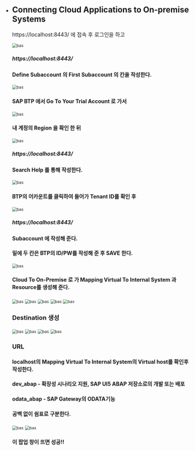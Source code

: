 * ## Connecting Cloud Applications to On-premise Systems

  https://localhost:8443/ 에 접속 후 로그인을 하고

  <img src="img/bas29.png" alt="bas" style="zoom:75%;" />

  ##### https://localhost:8443/ 

  #### Define Subaccount 의 First Subaccount 의 칸을 작성한다.

  <img src="img/bas27.png" alt="bas" style="zoom:75%;" />

  #### SAP BTP 에서 Go To Your Trial Account 로 가서 

  <img src="img/bas28.png" alt="bas" style="zoom:75%;" />

  #### 내 계정의 Region 을 확인 한 뒤

  <img src="img/bas30.png" alt="bas" style="zoom:75%;" />

  ##### https://localhost:8443/ 

  #### Search Help 를 통해 작성한다.

  <img src="img/bas31.png" alt="bas" style="zoom:75%;" />

  #### BTP의 어카운트를 클릭하여 들어가 Tenant ID를 확인 후 

  <img src="img/bas32.png" alt="bas" style="zoom:75%;" />

  ##### https://localhost:8443/ 

  #### Subaccount 에 작성해 준다.

  #### 밑에 두 칸은 BTP의 ID/PW를 작성해 준 후 SAVE 한다.

  <img src="img/bas33.png" alt="bas" style="zoom:75%;" />

  #### Cloud To On-Premise 로 가 Mapping Virtual To Internal System 과 Resource를 생성해 준다.

  <img src="img/bas34.png" alt="bas" style="zoom:75%;" />

  

  <img src="img/bas40.png" alt="bas" style="zoom:75%;" />

  <img src="img/bas41.png" alt="bas" style="zoom:75%;" />

  <img src="img/bas42.png" alt="bas" style="zoom:75%;" />

  <img src="img/bas43.png" alt="bas" style="zoom:75%;" />

  

  ### Destination 생성 

  

  <img src="img/bas44.png" alt="bas" style="zoom:75%;" />

  <img src="img/bas45.png" alt="bas" style="zoom:75%;" />

  <img src="img/bas46.png" alt="bas" style="zoom:75%;" />

  <img src="img/bas47.png" alt="bas" style="zoom:75%;" />

  

  ### URL

  #### localhost의 Mapping Virtual To Internal System의 Virtual host를 확인후 작성한다.

  

  #### dev_abap - 확장성 시나리오 지원, SAP UI5 ABAP 저장소로의 개발 또는 배포 

  #### odata_abap - SAP Gateway의 ODATA기능

  #### 공백 없이 쉼표로 구분한다.

  

  <img src="img/bas53.png" alt="bas" style="zoom:75%;" />

  <img src="img/bas54.png" alt="bas" style="zoom:75%;" />

  #### 이 팝업 창이 뜨면 성공!!
  
  
  
